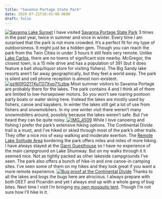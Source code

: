 ```yaml
---
title: "Savanna Portage State Park"
date: 2020-07-21T10:43:00-0600
draft: false
---
```


[![Savanna Lake Sunset](https://live.staticflickr.com/65535/50135489232_992e6cc92a_c.jpg)](https://www.flickr.com/photos/ianwhitney/50135489232/in/album-72157710144659527/ "Savanna Lake Sunset")
I have visited [Savanna Portage State Park](https://www.dnr.state.mn.us/state_parks/park.html?id=spk00259#homepage) 3 times in the past year, twice in summer and once in winter. Every time I am surprised that the park is not more crowded. It’s a perfect fit for my type of outdoorsiness. It might just be a hidden gem.
Though you can reach the park from the Twin Cities in under 3 hours it still feels very remote. Unlike [Lake Carlos](https://ianwhitney.micro.blog/2020/07/13/lake-carlos-state.html), there are no towns of significant size nearby. McGregor, the closest town, is a 15 mile drive and has a population of 391 (but it does feature a bait shop/liquor store for visiting fishers). The Big Sandy lake resorts aren’t far away geographically, but they feel a world away. The park is silent and cell phone reception is almost non-existent.
[![gzW0fO21TKuTD7Xvq7%zbw](https://live.staticflickr.com/65535/50137076913_ee7524c6bf_c.jpg)](https://www.flickr.com/photos/ianwhitney/50137076913/in/datetaken/ "gzW0fO21TKuTD7Xvq7%zbw")
Most summer visitors to Savanna Portage are probably there for the lakes. The park contains 4 and I think all of them are limited to low-horsepower motors. So you won’t see roaring pontoon party boats or water skiing here. Instead the lakes are mostly used by fishers, canoe and kayakers.
In winter the lakes still get a lot of use from fishers and snowmobilers. In my one winter visit there weren’t many snowmobilers around, possibly because the lakes weren’t safe. But I’ve heard they can be quite noisy.
[![IMG_4509](https://live.staticflickr.com/65535/49351248016_d4de7a6911_c.jpg)](https://www.flickr.com/photos/ianwhitney/49351248016/in/album-72157710144659527/ "IMG_4509")
While I love canoeing and fishing I prefer the park’s extensive hiking options. The Continental Divide trail is a must, and I’ve hiked or skied through most of the park’s other trails. They offer a nice mix of easy walking and moderate exertion. The [Remote Lake Solitude Area](https://www.exploreminnesota.com/profile/remote-lake-solitude-area/1893) bordering the park offers miles and miles of more hiking.
I have always stayed at the [Garni Guesthouse](https://www.dnr.state.mn.us/state_parks/savanna_portage/garni_guesthouse.html) so I have no experience of the main campground on Lake Shumway. But on my walks through it it seemed nice. Not as tightly packed as other lakeside campgrounds I’ve seen. The park also offers a bunch of hike-in and one canoe-in camping sites. I’ve seen some of them on my hikes and they look great if you want a more remote experience.
[![Bug proof at the Continental Divide](https://live.staticflickr.com/65535/48475451647_5451ef53e2_c.jpg)](https://www.flickr.com/photos/ianwhitney/48475451647/in/album-72157710144659527/ "Bug proof at the Continental Divide")
Thanks to all the lakes and bogs the bugs here are atrocious. I always prepare with both DEET and Picaridin and yet I always end up with a whole gang of bug bites. Next time I visit I’m bringing [my own mosquito tent](https://www.anthem-sports.com/bug-pod-under-cover-all-weather-sport-pod-pop-up-insect-screen-tent.html). Though I’m not sure how I’ll hike in it.
